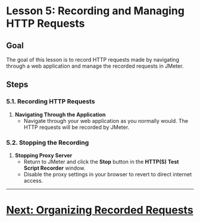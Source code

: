 # Lesson 5: Recording and Managing HTTP Requests

## Goal
The goal of this lesson is to record HTTP requests made by navigating through a web application and manage the recorded requests in JMeter.

## Steps

### 5.1. Recording HTTP Requests
1. **Navigating Through the Application**
    - Navigate through your web application as you normally would. The HTTP requests will be recorded by JMeter.

### 5.2. Stopping the Recording
1. **Stopping Proxy Server**
    - Return to JMeter and click the **Stop** button in the **HTTP(S) Test Script Recorder** window.
    - Disable the proxy settings in your browser to revert to direct internet access.

---

# [Next: Organizing Recorded Requests](organizing-recorded-requests.md)

